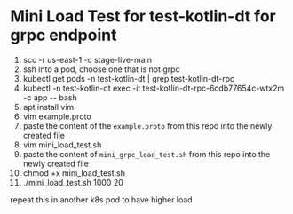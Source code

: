 # Mini Load Test for test-kotlin-dt for grpc endpoint


1. scc -r us-east-1 -c stage-live-main
2. ssh into a pod, choose one that is not grpc
3. kubectl get pods -n test-kotlin-dt | grep test-kotlin-dt-rpc
4. kubectl -n test-kotlin-dt exec -it test-kotlin-dt-rpc-6cdb77654c-wtx2m -c app -- bash
5. apt install vim
6. vim example.proto
7. paste the content of the `example.proto` from this repo into the newly created file
8. vim mini_load_test.sh
9. paste the content of `mini_grpc_load_test.sh` from this repo into the newly created file
10. chmod +x mini_load_test.sh
11. ./mini_load_test.sh 1000 20

repeat this in another k8s pod to have higher load